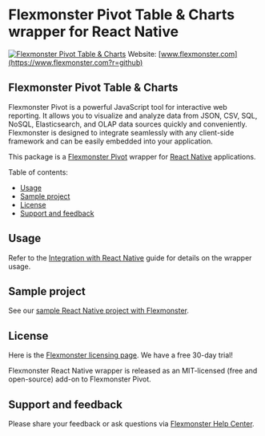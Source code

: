 # Flexmonster Pivot Table & Charts wrapper for React Native
[![Flexmonster Pivot Table & Charts](https://cdn.flexmonster.com/landing.png)](https://www.flexmonster.com?r=github)
Website: [www.flexmonster.com](https://www.flexmonster.com?r=github)

## Flexmonster Pivot Table & Charts

Flexmonster Pivot is a powerful JavaScript tool for interactive web reporting. It allows you to visualize and analyze data from JSON, CSV, SQL, NoSQL, Elasticsearch, and OLAP data sources quickly and conveniently. Flexmonster is designed to integrate seamlessly with any client-side framework and can be easily embedded into your application.

This package is a [Flexmonster Pivot](https://www.flexmonster.com?r=github) wrapper for [React Native](https://reactnative.dev/) applications. 

Table of contents:

* [Usage](#usage)
* [Sample project](#sample-project)
* [License](#license)
* [Support and feedback](#support-feedback)

## <a name="usage"></a>Usage ##

Refer to the [Integration with React Native](https://www.flexmonster.com/doc/integration-with-react-native?r=github) guide for details on the wrapper usage.

## <a name="sample-project"></a>Sample project ##

See our [sample React Native project with Flexmonster](https://github.com/flexmonster/pivot-react-native).

## <a name="license"></a>License ##

Here is the [Flexmonster licensing page](https://www.flexmonster.com/pivot-table-editions-and-pricing?r=github). We have a free 30-day trial! 

Flexmonster React Native wrapper is released as an MIT-licensed (free and open-source) add-on to Flexmonster Pivot.

## <a name="support-feedback"></a>Support and feedback ##

Please share your feedback or ask questions via [Flexmonster Help Center](https://www.flexmonster.com/help-center?r=github).

